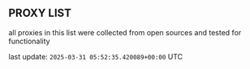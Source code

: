 ## PROXY LIST

all proxies in this list were collected from open sources and tested for functionality

last update: `2025-03-31 05:52:35.420089+00:00` UTC